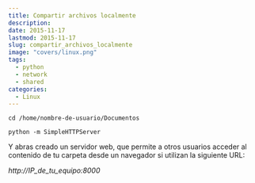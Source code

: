 ```yaml
---
title: Compartir archivos localmente
description: 
date: 2015-11-17
lastmod: 2015-11-17
slug: compartir_archivos_localmente
image: "covers/linux.png"
tags:
  - python
  - network
  - shared
categories:
  - Linux
---
```



`cd /home/nombre-de-usuario/Documentos`

`python -m SimpleHTTPServer`

Y abras creado un servidor web, que permite a otros usuarios acceder al contenido de tu carpeta desde un navegador si utilizan la siguiente URL:

*http://IP_de_tu_equipo:8000*
